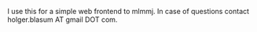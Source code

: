 I use this for a simple web frontend to mlmmj. In case of questions contact holger.blasum AT gmail DOT com.
